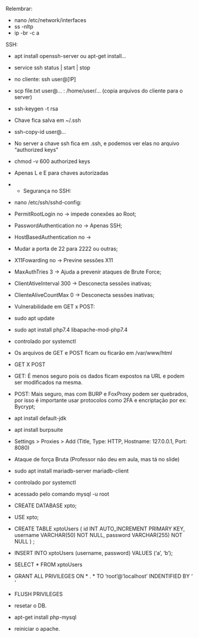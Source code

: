 Relembrar:
- nano /etc/network/interfaces
- ss -nltp
- ip -br -c a

SSH:
- apt install openssh-server ou apt-get install…
- service ssh status | start | stop
- no cliente: ssh user@[IP]
- scp file.txt user@... : /home/user/…  (copia arquivos do cliente para o server)


- ssh-keygen -t rsa
- Chave fica salva em ~/.ssh
- ssh-copy-id user@...
- No server a chave ssh fica em .ssh, e podemos ver elas no arquivo “authorized keys”


- chmod -v 600 authorized keys
- Apenas L e E para chaves autorizadas


- + Segurança no SSH:
- nano /etc/ssh/sshd-config:
- PermitRootLogin no -> impede conexões ao Root;
- PasswordAuthentication no -> Apenas SSH;
- HostBasedAuthentication no ->
- Mudar a porta de 22 para 2222 ou outras;
- X11Fowarding no -> Previne sessões X11
- MaxAuthTries 3 -> Ajuda a prevenir ataques de Brute Force;
- ClientAtiveInterval 300 -> Desconecta sessões inativas;
- ClienteAliveCountMax 0 -> Desconecta sessões inativas;


- Vulnerabilidade em GET x POST:
- sudo apt update
- sudo apt install php7.4 libapache-mod-php7.4
- controlado por systemctl


- Os arquivos de GET e POST ficam ou ficarão em /var/www/html

- GET X POST
- GET: É menos seguro pois os dados ficam expostos na URL e podem ser modificados na mesma.
- POST: Mais seguro, mas com BURP e FoxProxy podem ser quebrados, por isso é importante usar protocolos como 2FA e encriptação por ex: Bycrypt;


- apt install default-jdk 
- apt install burpsuite
- Settings > Proxies > Add (Title, Type: HTTP, Hostname: 127.0.0.1, Port: 8080) 
- Ataque de força Bruta (Professor não deu em aula, mas tá no slide)
- sudo apt install mariadb-server mariadb-client
- controlado por systemctl
- acessado pelo comando mysql -u root
- CREATE DATABASE xpto;
- USE xpto;
- CREATE TABLE xptoUsers (
	id INT AUTO_INCREMENT PRIMARY KEY,
	username VARCHAR(50) NOT NULL,
	password VARCHAR(255) NOT NULL
) ;
- INSERT INTO xptoUsers (username, password) VALUES (‘a’, ‘b’);
- SELECT * FROM xptoUsers
- GRANT ALL PRIVILEGES ON * . * TO ‘root’@’localhost’ INDENTIFIED BY ‘ ‘
- FLUSH PRIVILEGES
- resetar o DB.
- apt-get install php-mysql
- reiniciar o apache.
